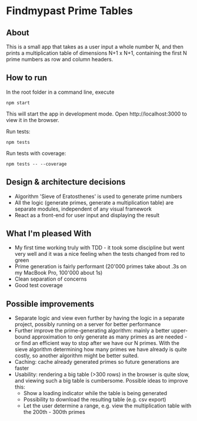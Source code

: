 
Findmypast Prime Tables
=======

About
------

This is a small app that takes as a user input a whole number N, and
then prints a multiplication table of dimensions N+1 x N+1, containing
the first N prime numbers as row and column headers.

How to run
----------

In the root folder in a command line, execute

    npm start

This will start the app in development mode. Open http://localhost:3000 to view it in the browser.

Run tests:

    npm tests

Run tests with coverage:

    npm tests -- --coverage

Design & architecture decisions
--------------------------------

 - Algorithm 'Sieve of Eratosthenes' is used to generate prime numbers
 - All the logic (generate primes, generate a multiplication table) are separate modules, independent of any visual framework
 - React as a front-end for user input and displaying the result

What I'm pleased With
---------------------

 - My first time working truly with TDD - it took some discipline but went very well and it was a nice feeling when the tests changed from red to green
 - Prime generation is fairly performant (20'000 primes take about .3s on my MacBook Pro, 100'000 about 1s)
 - Clean separation of concerns
 - Good test coverage


Possible improvements
---------------------

 - Separate logic and view even further by having the logic in a separate project, possibly running on a server for better performance
 - Further improve the prime-generating algorithm: mainly a better upper-bound approximation to only generate as many primes as are needed - or find an efficient way to stop after we have our N primes. With the sieve algorithm determining how many primes we have already is quite costly, so another algorithm might be better suited.
 - Caching: cache already generated primes so future generations are faster
 - Usability: rendering a big table (>300 rows) in the browser is quite slow, and viewing such a big table is cumbersome. Possible ideas to improve this:
    - Show a loading indicator while the table is being generated
    - Possibility to download the resulting table (e.g. csv export)
    - Let the user determine a range, e.g. view the multiplication table with the 200th - 300th primes
